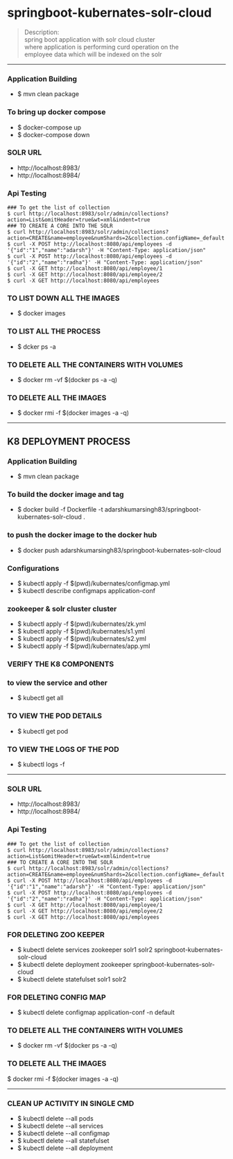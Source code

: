 # springboot-kubernates-solr-cloud
> Description: \
> spring boot application with solr cloud cluster \
> where application is performing curd operation on the \
> employee data which will be indexed on the solr 

---

### Application Building 
* $ mvn clean package

### To bring up docker compose 
* $ docker-compose up
* $ docker-compose down

### SOLR URL 
* http://localhost:8983/
* http://localhost:8984/

### Api Testing 
````
### To get the list of collection 
$ curl http://localhost:8983/solr/admin/collections?action=List&omitHeader=true&wt=xml&indent=true
### TO CREATE A CORE INTO THE SOLR 
$ curl http://localhost:8983/solr/admin/collections?action=CREATE&name=employee&numShards=2&collection.configName=_default
$ curl -X POST http://localhost:8080/api/employees -d '{"id":"1","name":"adarsh"}' -H "Content-Type: application/json"
$ curl -X POST http://localhost:8080/api/employees -d '{"id":"2","name":"radha"}' -H "Content-Type: application/json"
$ curl -X GET http://localhost:8080/api/employee/1
$ curl -X GET http://localhost:8080/api/employee/2
$ curl -X GET http://localhost:8080/api/employees
````

### TO LIST DOWN ALL THE IMAGES
* $ docker images

### TO LIST ALL THE PROCESS
* $ dcker ps -a

### TO DELETE ALL THE CONTAINERS WITH VOLUMES
* $ docker rm -vf $(docker ps -a -q)

### TO DELETE ALL THE IMAGES
* $ docker rmi -f $(docker images -a -q)

---
## K8 DEPLOYMENT PROCESS 

### Application Building 
* $ mvn clean package

### To build the docker image and tag
* $ docker build -f Dockerfile -t adarshkumarsingh83/springboot-kubernates-solr-cloud .

### to push the docker image to the docker hub
* $ docker push adarshkumarsingh83/springboot-kubernates-solr-cloud

### Configurations 
* $ kubectl apply -f $(pwd)/kubernates/configmap.yml
* $ kubectl describe configmaps application-conf

### zookeeper & solr cluster cluster 
* $ kubectl apply -f $(pwd)/kubernates/zk.yml
* $ kubectl apply -f $(pwd)/kubernates/s1.yml
* $ kubectl apply -f $(pwd)/kubernates/s2.yml
* $ kubectl apply -f $(pwd)/kubernates/app.yml

### VERIFY THE K8 COMPONENTS 
### to view the service and other
* $ kubectl get all

### TO VIEW THE POD DETAILS
* $ kubectl get pod

### TO VIEW THE LOGS OF THE POD
* $ kubectl logs <pod-name> -f

----


### SOLR URL 
* http://localhost:8983/
* http://localhost:8984/

### Api Testing 
````
### To get the list of collection 
$ curl http://localhost:8983/solr/admin/collections?action=List&omitHeader=true&wt=xml&indent=true
### TO CREATE A CORE INTO THE SOLR 
$ curl http://localhost:8983/solr/admin/collections?action=CREATE&name=employee&numShards=2&collection.configName=_default
$ curl -X POST http://localhost:8080/api/employees -d '{"id":"1","name":"adarsh"}' -H "Content-Type: application/json"
$ curl -X POST http://localhost:8080/api/employees -d '{"id":"2","name":"radha"}' -H "Content-Type: application/json"
$ curl -X GET http://localhost:8080/api/employee/1
$ curl -X GET http://localhost:8080/api/employee/2
$ curl -X GET http://localhost:8080/api/employees
````


### FOR DELETING ZOO KEEPER
* $ kubectl delete services zookeeper solr1 solr2 springboot-kubernates-solr-cloud
* $ kubectl delete deployment zookeeper springboot-kubernates-solr-cloud
* $ kubectl delete statefulset solr1 solr2 

### FOR DELETING CONFIG MAP
* $ kubectl delete configmap application-conf -n default

### TO DELETE ALL THE CONTAINERS WITH VOLUMES
* $ docker rm -vf $(docker ps -a -q)

### TO DELETE ALL THE IMAGES
$ docker rmi -f $(docker images -a -q)

--- 

### CLEAN UP ACTIVITY IN SINGLE CMD 
* $ kubectl delete --all pods
* $ kubectl delete --all services
* $ kubectl delete --all configmap
* $ kubectl delete --all statefulset
* $ kubectl delete --all deployment
